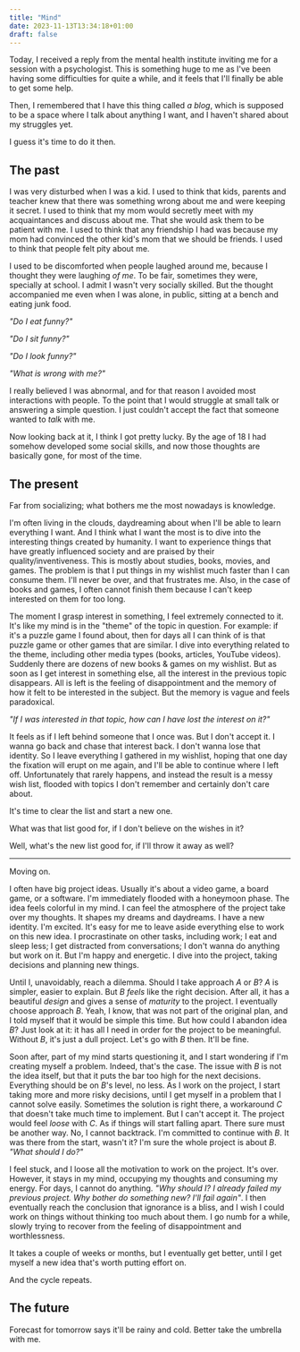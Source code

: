 ```yaml
---
title: "Mind"
date: 2023-11-13T13:34:18+01:00
draft: false
---
```


Today, I received a reply from the mental health institute inviting me for a session with a psychologist.
This is something huge to me as I've been having some difficulties for quite a while, and it feels that I'll finally be able to get some help.

Then, I remembered that I have this thing called _a blog_, which is supposed to be a space where I talk about anything I want, and I haven't shared about my struggles yet.

I guess it's time to do it then.

## The past
I was very disturbed when I was a kid. I used to think that kids, parents and teacher knew that there was something wrong about me and were keeping it secret. I used to think that my mom would secretly meet with my acquaintances and discuss about me. That she would ask them to be patient with me. I used to think that any friendship I had was because my mom had convinced the other kid's mom that we should be friends. I used to think that people felt pity about me.

I used to be discomforted when people laughed around me, because I thought they were laughing _of me_. To be fair, sometimes they were, specially at school. I admit I wasn't very socially skilled. But the thought accompanied me even when I was alone, in public, sitting at a bench and eating junk food.

_"Do I eat funny?"_

_"Do I sit funny?"_

_"Do I look funny?"_

_"What is wrong with me?"_

I really believed I was abnormal, and for that reason I avoided most interactions with people. To the point that I would struggle at small talk or answering a simple question. I just couldn't accept the fact that someone wanted to _talk_ with me.

Now looking back at it, I think I got pretty lucky. By the age of 18 I had somehow developed some social skills, and now those thoughts are basically gone, for most of the time.

## The present

Far from socializing; what bothers me the most nowadays is knowledge.

I'm often living in the clouds, daydreaming about when I'll be able to learn everything I want. And I think what I want the most is to dive into the interesting things created by humanity. I want 
to experience things that have greatly influenced society and are praised by their quality/inventiveness. This is mostly about studies, books, movies, and games. The problem is that I put things in my wishlist 
much faster than I can consume them. I'll never be over, and that frustrates me. Also, in the case of books and games, I often cannot finish them because I can't keep interested on them for too long.

The moment I grasp interest in something, I feel extremely connected to it. It's like my mind is in the "theme" of the topic in question. For example: if it's a puzzle game I found about, then for days all I can think 
of is that puzzle game or other games that are similar. I dive into everything related to the theme, including other media types (books, articles, YouTube videos). Suddenly there are dozens of new books & games on my wishlist. But as soon as I get interest in something else, all the interest in the previous topic disappears. All is left is the feeling of disappointment and the memory of how it felt to be interested in the subject. But the memory is vague and feels paradoxical.

_"If I was interested in that topic, how can I have lost the interest on it?"_

It feels as if I left behind someone that I once was. But I don't accept it. I wanna go back and chase that interest back. I don't wanna lose that identity. So I leave everything I gathered in my wishlist, hoping that one day the fixation will erupt on me again, and I'll be able to continue where I left off. Unfortunately that rarely happens, and instead the result is a messy wish list, flooded with topics I don't remember and certainly don't care about.

It's time to clear the list and start a new one.

What was that list good for, if I don't believe on the wishes in it?

Well, what's the new list good for, if I'll throw it away as well?

---

Moving on.

I often have big project ideas. Usually it's about a video game, a board game, or a software. I'm immediately flooded with a honeymoon phase. The idea feels colorful in my mind. I can feel the atmosphere of the project take over my thoughts. It shapes my dreams and daydreams. I have a new identity. I'm excited. It's easy for me to leave aside everything else to work on this new idea. I procrastinate on other tasks, including work; I eat and sleep less; I get distracted from conversations; I don't wanna do anything but work on it. But I'm happy and energetic. I dive into the project, taking decisions and planning new things. 

Until I, unavoidably, reach a dilemma. Should I take approach _A_ or _B_? _A_ is simpler, easier to explain. But _B_ _feels_ like the right decision. After all, it has a beautiful _design_ and gives a sense of _maturity_ to the project. I eventually choose approach _B_. Yeah, I know, that was not part of the original plan, and I told myself that it would be simple this time. But how could I abandon idea _B_? Just look at it: it has all I need in order for the project to be meaningful. Without _B_, it's just a dull project. Let's go with _B_ then. It'll be fine.

Soon after, part of my mind starts questioning it, and I start wondering if I'm creating myself a problem. Indeed, that's the case. The issue with _B_ is not the idea itself, but that it puts the bar too high for the next decisions. Everything should be on _B_'s level, no less. As I work on the project, I start taking more and more risky decisions, until I get myself in a problem that I cannot solve easily. Sometimes the solution is right there, a workaround _C_ that doesn't take much time to implement. But I can't accept it. The project would feel _loose_ with _C_. As if things will start falling apart. There sure must be another way. No, I cannot backtrack. I'm committed to continue with _B_. It was there from the start, wasn't it? I'm sure the whole project is about _B_. _"What should I do?"_

I feel stuck, and I  loose all the motivation to work on the project. It's over. However, it stays in my mind, occupying my thoughts and consuming my energy. For days, I cannot do anything. _"Why should I? I already failed my previous project. Why bother do something new? I'll fail again"_. I then eventually reach the conclusion that ignorance is a bliss, and I wish I could work on things without thinking too much about them. I go numb for a while, slowly trying to recover from the feeling of disappointment and worthlessness.

It takes a couple of weeks or months, but I eventually get better, until I get myself a new idea that's worth putting effort on. 

And the cycle repeats.

## The future
Forecast for tomorrow says it'll be rainy and cold. Better take the umbrella with me.
